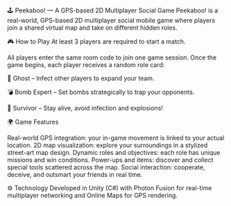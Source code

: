 🕹️ Peekaboo! — A GPS-based 2D Multiplayer Social Game
Peekaboo! is a real-world, GPS-based 2D multiplayer social mobile game where players join a shared virtual map and take on different hidden roles.

🎮 How to Play
At least 3 players are required to start a match.

All players enter the same room code to join one game session.
Once the game begins, each player receives a random role card:

👻 Ghost – Infect other players to expand your team.

💣 Bomb Expert – Set bombs strategically to trap your opponents.

🧍 Survivor – Stay alive, avoid infection and explosions!

🌍 Game Features

Real-world GPS integration: your in-game movement is linked to your actual location.
2D map visualization: explore your surroundings in a stylized street-art map design.
Dynamic roles and objectives: each role has unique missions and win conditions.
Power-ups and items: discover and collect special tools scattered across the map.
Social interaction: cooperate, deceive, and outsmart your friends in real time.

⚙️ Technology
Developed in Unity (C#) with Photon Fusion for real-time multiplayer networking and Online Maps for GPS rendering.
